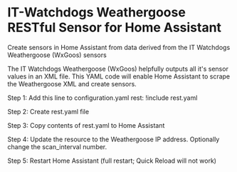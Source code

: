 # IT-Watchdogs Weathergoose RESTful Sensor for Home Assistant 
Create sensors in Home Assistant from data derived from the IT Watchdogs Weathergoose (WxGoos) sensors

The IT Watchdogs Weathergoose (WxGoos) helpfully outputs all it's sensor values in an XML file. This YAML code will enable Home Assistant to scrape the Weathergoose XML and create sensors.

Step 1: Add this line to configuration.yaml
rest: !include rest.yaml

Step 2: Create rest.yaml file 

Step 3: Copy contents of rest.yaml to Home Assistant

Step 4: Update the resource to the Weathergoose IP address. Optionally change the scan_interval number.

Step 5: Restart Home Assistant (full restart; Quick Reload will not work)
